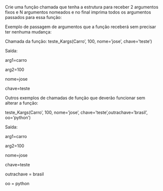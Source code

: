 <p>Crie uma função chamada que tenha a estrutura para receber 2 argumentos fixos e N argumentos nomeados e no final imprima todos os argumentos passados para essa função: </p>
<p>Exemplo de passagem de argumentos que a função receberá sem precisar ter nenhuma mudança: </p>
<p>Chamada da função: teste_Kargs(Carro’, 100, nome=’jose’, chave=’teste’) </p>
<p>Saída: </p>
    <p>arg1=carro </p>
    <p>arg2=100 </p>
    <p>nome=jose </p>
    <p>chave=teste </p>
<p>Outros exemplos de chamadas de função que deverão funcionar sem alterar a função: </p>
<p>teste_Kargs(Carro’, 100, nome=’jose’, chave=’teste’,outrachave=’brasil’, oo=’python’) </p>
<p>Saída: </p>
    <p>arg1=carro </p>
    <p>arg2=100 </p>
    <p>nome=jose </p>
    <p>chave=teste </p>
    <p>outrachave = brasil </p>
    <p>oo = python </p>